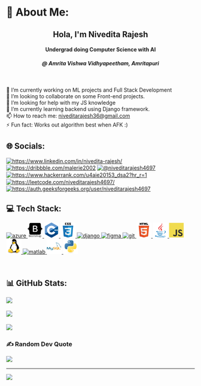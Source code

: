 # 💫 About Me:
<h2 align="center">Hola, I'm Nivedita Rajesh</h2>
<h4 align="center">Undergrad doing Computer Science with AI</h4>
<h5 align="center" >@ <em>Amrita Vishwa Vidhyapeetham, Amritapuri</em></h5>
<br>

🔭 I’m currently working on ML projects and Full Stack Development<br>👯 I’m looking to collaborate on some Front-end projects.<br>🤝 I’m looking for help with my JS knowledge<br>🌱 I’m currently learning backend using Django framework.<br>📫 How to reach me: niveditarajesh36@gmail.com<br>⚡ Fun fact: Works out algorithm best when AFK :)


## 🌐 Socials:
<p align="left">
<a href="https://linkedin.com/in/https://www.linkedin.com/in/nivedita-rajesh/" target="blank"><img align="center" src="https://raw.githubusercontent.com/rahuldkjain/github-profile-readme-generator/master/src/images/icons/Social/linked-in-alt.svg" alt="https://www.linkedin.com/in/nivedita-rajesh/" height="30" width="40" /></a>
<a href="https://dribbble.com/https://dribbble.com/malerie2002" target="blank"><img align="center" src="https://raw.githubusercontent.com/rahuldkjain/github-profile-readme-generator/master/src/images/icons/Social/dribbble.svg" alt="https://dribbble.com/malerie2002" height="30" width="40" /></a>
<a href="https://medium.com/@niveditarajesh4697" target="blank"><img align="center" src="https://raw.githubusercontent.com/rahuldkjain/github-profile-readme-generator/master/src/images/icons/Social/medium.svg" alt="@niveditarajesh4697" height="30" width="40" /></a>
<a href="https://www.hackerrank.com/https://www.hackerrank.com/u4aie20153_dsa2?hr_r=1" target="blank"><img align="center" src="https://raw.githubusercontent.com/rahuldkjain/github-profile-readme-generator/master/src/images/icons/Social/hackerrank.svg" alt="https://www.hackerrank.com/u4aie20153_dsa2?hr_r=1" height="30" width="40" /></a>
<a href="https://www.leetcode.com/https://leetcode.com/niveditarajesh4697/" target="blank"><img align="center" src="https://raw.githubusercontent.com/rahuldkjain/github-profile-readme-generator/master/src/images/icons/Social/leet-code.svg" alt="https://leetcode.com/niveditarajesh4697/" height="30" width="40" /></a>
<a href="https://auth.geeksforgeeks.org/user/https://auth.geeksforgeeks.org/user/niveditarajesh4697" target="blank"><img align="center" src="https://raw.githubusercontent.com/rahuldkjain/github-profile-readme-generator/master/src/images/icons/Social/geeks-for-geeks.svg" alt="https://auth.geeksforgeeks.org/user/niveditarajesh4697" height="30" width="40" /></a>
</p>

## 💻 Tech Stack:
<p align="left"> <a href="https://azure.microsoft.com/en-in/" target="_blank" rel="noreferrer"> <img src="https://www.vectorlogo.zone/logos/microsoft_azure/microsoft_azure-icon.svg" alt="azure" width="40" height="40"/> </a> <a href="https://getbootstrap.com" target="_blank" rel="noreferrer"> <img src="https://raw.githubusercontent.com/devicons/devicon/master/icons/bootstrap/bootstrap-plain-wordmark.svg" alt="bootstrap" width="40" height="40"/> </a> <a href="https://www.w3schools.com/cpp/" target="_blank" rel="noreferrer"> <img src="https://raw.githubusercontent.com/devicons/devicon/master/icons/cplusplus/cplusplus-original.svg" alt="cplusplus" width="40" height="40"/> </a> <a href="https://www.w3schools.com/css/" target="_blank" rel="noreferrer"> <img src="https://raw.githubusercontent.com/devicons/devicon/master/icons/css3/css3-original-wordmark.svg" alt="css3" width="40" height="40"/> </a> <a href="https://www.djangoproject.com/" target="_blank" rel="noreferrer"> <img src="https://cdn.worldvectorlogo.com/logos/django.svg" alt="django" width="40" height="40"/> </a> <a href="https://www.figma.com/" target="_blank" rel="noreferrer"> <img src="https://www.vectorlogo.zone/logos/figma/figma-icon.svg" alt="figma" width="40" height="40"/> </a> <a href="https://git-scm.com/" target="_blank" rel="noreferrer"> <img src="https://www.vectorlogo.zone/logos/git-scm/git-scm-icon.svg" alt="git" width="40" height="40"/> </a> <a href="https://www.w3.org/html/" target="_blank" rel="noreferrer"> <img src="https://raw.githubusercontent.com/devicons/devicon/master/icons/html5/html5-original-wordmark.svg" alt="html5" width="40" height="40"/> </a> <a href="https://www.java.com" target="_blank" rel="noreferrer"> <img src="https://raw.githubusercontent.com/devicons/devicon/master/icons/java/java-original.svg" alt="java" width="40" height="40"/> </a> <a href="https://developer.mozilla.org/en-US/docs/Web/JavaScript" target="_blank" rel="noreferrer"> <img src="https://raw.githubusercontent.com/devicons/devicon/master/icons/javascript/javascript-original.svg" alt="javascript" width="40" height="40"/> </a> <a href="https://www.linux.org/" target="_blank" rel="noreferrer"> <img src="https://raw.githubusercontent.com/devicons/devicon/master/icons/linux/linux-original.svg" alt="linux" width="40" height="40"/> </a> <a href="https://www.mathworks.com/" target="_blank" rel="noreferrer"> <img src="https://upload.wikimedia.org/wikipedia/commons/2/21/Matlab_Logo.png" alt="matlab" width="40" height="40"/> </a> <a href="https://www.mysql.com/" target="_blank" rel="noreferrer"> <img src="https://raw.githubusercontent.com/devicons/devicon/master/icons/mysql/mysql-original-wordmark.svg" alt="mysql" width="40" height="40"/> </a> <a href="https://www.python.org" target="_blank" rel="noreferrer"> <img src="https://raw.githubusercontent.com/devicons/devicon/master/icons/python/python-original.svg" alt="python" width="40" height="40"/> </a> </p>
<br>

## 📊 GitHub Stats:
![](https://github-readme-stats.vercel.app/api?username=nivedita-rajesh&theme=midnight-purple&hide_border=false&include_all_commits=true&count_private=true)<br/><br>
![](https://github-readme-streak-stats.herokuapp.com/?user=nivedita-rajesh&theme=midnight-purple&hide_border=false)<br/><br>
![](https://github-readme-stats.vercel.app/api/top-langs/?username=nivedita-rajesh&theme=midnight-purple&hide_border=false&include_all_commits=true&count_private=true&layout=compact)
<br>
### ✍️ Random Dev Quote
![](https://quotes-github-readme.vercel.app/api?type=horizontal&theme=radical)

---
[![](https://visitcount.itsvg.in/api?id=nivedita-rajesh&label=Profile%20Views&color=6&icon=5&pretty=true)](https://visitcount.itsvg.in)

<!-- Proudly created with GPRM ( https://gprm.itsvg.in ) -->
